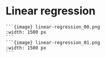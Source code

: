 # Linear regression

````{div} full-width
```{image} linear-regression_00.png
:width: 1500 px
```
```{image} linear-regression_01.png
:width: 1500 px
```
````